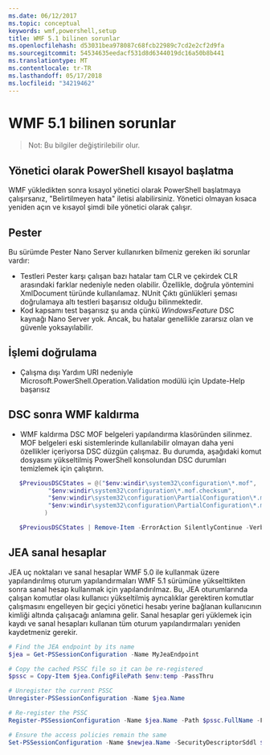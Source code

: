 ```yaml
---
ms.date: 06/12/2017
ms.topic: conceptual
keywords: wmf,powershell,setup
title: WMF 5.1 bilinen sorunlar
ms.openlocfilehash: d53031bea978087c68fcb22989c7cd2e2cf2d9fa
ms.sourcegitcommit: 54534635eedacf531d8d6344019dc16a50b8b441
ms.translationtype: MT
ms.contentlocale: tr-TR
ms.lasthandoff: 05/17/2018
ms.locfileid: "34219462"
---
```

# <a name="known-issues-in-wmf-51"></a>WMF 5.1 bilinen sorunlar #

> Not: Bu bilgiler değiştirilebilir olur.

## <a name="starting-powershell-shortcut-as-administrator"></a>Yönetici olarak PowerShell kısayol başlatma
WMF yükledikten sonra kısayol yönetici olarak PowerShell başlatmaya çalışırsanız, "Belirtilmeyen hata" iletisi alabilirsiniz.
Yönetici olmayan kısaca yeniden açın ve kısayol şimdi bile yönetici olarak çalışır.

## <a name="pester"></a>Pester
Bu sürümde Pester Nano Server kullanırken bilmeniz gereken iki sorunlar vardır:

* Testleri Pester karşı çalışan bazı hatalar tam CLR ve çekirdek CLR arasındaki farklar nedeniyle neden olabilir. Özellikle, doğrula yöntemini XmlDocument türünde kullanılamaz. NUnit Çıktı günlükleri şeması doğrulamaya altı testleri başarısız olduğu bilinmektedir.
* Kod kapsamı test başarısız şu anda çünkü *WindowsFeature* DSC kaynağı Nano Server yok. Ancak, bu hatalar genellikle zararsız olan ve güvenle yoksayılabilir.

## <a name="operation-validation"></a>İşlemi doğrulama

* Çalışma dışı Yardım URI nedeniyle Microsoft.PowerShell.Operation.Validation modülü için Update-Help başarısız

## <a name="dsc-after-uninstall-wmf"></a>DSC sonra WMF kaldırma
* WMF kaldırma DSC MOF belgeleri yapılandırma klasöründen silinmez. MOF belgeleri eski sistemlerinde kullanılabilir olmayan daha yeni özellikler içeriyorsa DSC düzgün çalışmaz. Bu durumda, aşağıdaki komut dosyasını yükseltilmiş PowerShell konsolundan DSC durumları temizlemek için çalıştırın.
 ```powershell
    $PreviousDSCStates = @("$env:windir\system32\configuration\*.mof",
            "$env:windir\system32\configuration\*.mof.checksum",
            "$env:windir\system32\configuration\PartialConfiguration\*.mof",
            "$env:windir\system32\configuration\PartialConfiguration\*.mof.checksum"
           )

    $PreviousDSCStates | Remove-Item -ErrorAction SilentlyContinue -Verbose
 ```

## <a name="jea-virtual-accounts"></a>JEA sanal hesaplar
JEA uç noktaları ve sanal hesaplar WMF 5.0 ile kullanmak üzere yapılandırılmış oturum yapılandırmaları WMF 5.1 sürümüne yükselttikten sonra sanal hesap kullanmak için yapılandırılmaz.
Bu, JEA oturumlarında çalışan komutlar olası kullanıcı yükseltilmiş ayrıcalıklar gerektiren komutlar çalışmasını engelleyen bir geçici yönetici hesabı yerine bağlanan kullanıcının kimliği altında çalışacağı anlamına gelir.
Sanal hesaplar geri yüklemek için kaydı ve sanal hesapları kullanan tüm oturum yapılandırmaları yeniden kaydetmeniz gerekir.

```powershell
# Find the JEA endpoint by its name
$jea = Get-PSSessionConfiguration -Name MyJeaEndpoint

# Copy the cached PSSC file so it can be re-registered
$pssc = Copy-Item $jea.ConfigFilePath $env:temp -PassThru

# Unregister the current PSSC
Unregister-PSSessionConfiguration -Name $jea.Name

# Re-register the PSSC
Register-PSSessionConfiguration -Name $jea.Name -Path $pssc.FullName -Force

# Ensure the access policies remain the same
Set-PSSessionConfiguration -Name $newjea.Name -SecurityDescriptorSddl $jea.SecurityDescriptorSddl
```
